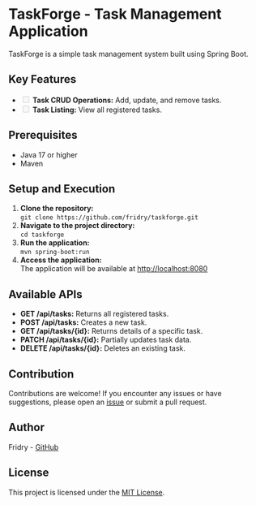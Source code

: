 <h1>TaskForge - Task Management Application</h1>

<p>TaskForge is a simple task management system built using Spring Boot.</p>

<h2>Key Features</h2>

<ul>
  <li><input type="checkbox" disabled> <strong>Task CRUD Operations:</strong> Add, update, and remove tasks.</li>
  <li><input type="checkbox" disabled> <strong>Task Listing:</strong> View all registered tasks.</li>
</ul>

<h2>Prerequisites</h2>

<ul>
  <li>Java 17 or higher</li>
  <li>Maven</li>
</ul>

<h2>Setup and Execution</h2>

<ol>
  <li><strong>Clone the repository:</strong><br>
    <code>git clone https://github.com/fridry/taskforge.git</code></li>
  <li><strong>Navigate to the project directory:</strong><br>
    <code>cd taskforge</code></li>
  <li><strong>Run the application:</strong><br>
    <code>mvn spring-boot:run</code></li>
  <li><strong>Access the application:</strong><br>
    The application will be available at <a href="http://localhost:8080">http://localhost:8080</a></li>
</ol>

<h2>Available APIs</h2>

<ul>
  <li><strong>GET /api/tasks:</strong> Returns all registered tasks.</li>
  <li><strong>POST /api/tasks:</strong> Creates a new task.</li>
  <li><strong>GET /api/tasks/{id}:</strong> Returns details of a specific task.</li>
  <li><strong>PATCH /api/tasks/{id}:</strong> Partially updates task data.</li>
  <li><strong>DELETE /api/tasks/{id}:</strong> Deletes an existing task.</li>
</ul>

<h2>Contribution</h2>

<p>Contributions are welcome! If you encounter any issues or have suggestions, please open an <a href="https://github.com/your-username/taskforge/issues">issue</a> or submit a pull request.</p>

<h2>Author</h2>

<p>Fridry - <a href="https://github.com/Fridry">GitHub</a></p>

<h2>License</h2>

<p>This project is licensed under the <a href="https://opensource.org/licenses/MIT">MIT License</a>.</p>
